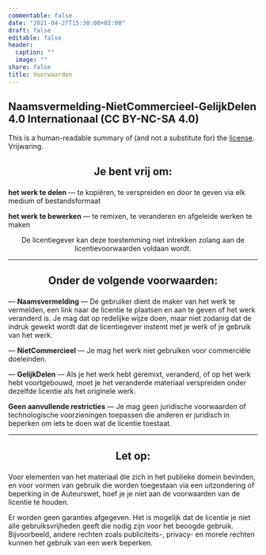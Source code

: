 ```yaml
---
commentable: false
date: "2021-04-27T15:30:00+02:00"
draft: false
editable: false
header:
  caption: ""
  image: ""
share: false
title: Voorwaarden
---
```


<p align="center">
  <a href="http://creativecommons.org/licenses/by-nc-sa/4.0/" style="text-decoration:none" target="_blank"><i class="fab fa-creative-commons fa-2x"></i> <i class="fab fa-creative-commons-by fa-2x"></i> <i class="fab fa-creative-commons-nc fa-2x"></i> <i class="fab fa-creative-commons-sa fa-2x"></i></a>
</p>

## **Naamsvermelding-NietCommercieel-GelijkDelen 4.0 Internationaal (CC BY-NC-SA 4.0)**

This is a human-readable summary of (and not a substitute for) the [license](https://creativecommons.org/licenses/by-nc-sa/4.0/legalcode.nl). Vrijwaring.

## <p align="center">Je bent vrij om:</p>
**het werk te delen** — te kopiëren, te verspreiden en door te geven via elk medium of bestandsformaat

**het werk te bewerken** — te remixen, te veranderen en afgeleide werken te maken

<p align="center">De licentiegever kan deze toestemming niet intrekken zolang aan de licentievoorwaarden voldaan wordt.</p>

<hr>

## <p align="center">Onder de volgende voorwaarden:</p>

<i class="fab fa-creative-commons-by fa-2x"></i> — **Naamsvermelding** — De gebruiker dient de maker van het werk te vermelden, een link naar de licentie te plaatsen en aan te geven of het werk veranderd is. Je mag dat op redelijke wijze doen, maar niet zodanig dat de indruk gewekt wordt dat de licentiegever instemt met je werk of je gebruik van het werk.

<i class="fab fa-creative-commons-nc fa-2x"></i> — **NietCommercieel** — Je mag het werk niet gebruiken voor commerciële doeleinden.

<i class="fab fa-creative-commons-sa fa-2x"></i> — **GelijkDelen** — Als je het werk hebt geremixt, veranderd, of op het werk hebt voortgebouwd, moet je het veranderde materiaal verspreiden onder dezelfde licentie als het originele werk.

**Geen aanvullende restricties** — Je mag geen juridische voorwaarden of technologische voorzieningen toepassen die anderen er juridisch in beperken om iets te doen wat de licentie toestaat.

<hr>

## <p align="center">Let op:</p>
Voor elementen van het materiaal die zich in het publieke domein bevinden, en voor vormen van gebruik die worden toegestaan via een uitzondering of beperking in de Auteurswet, hoef je je niet aan de voorwaarden van de licentie te houden.

Er worden geen garanties afgegeven. Het is mogelijk dat de licentie je niet alle gebruiksvrijheden geeft die nodig zijn voor het beoogde gebruik. Bijvoorbeeld, andere rechten zoals publiciteits-, privacy- en morele rechten kunnen het gebruik van een werk beperken.
